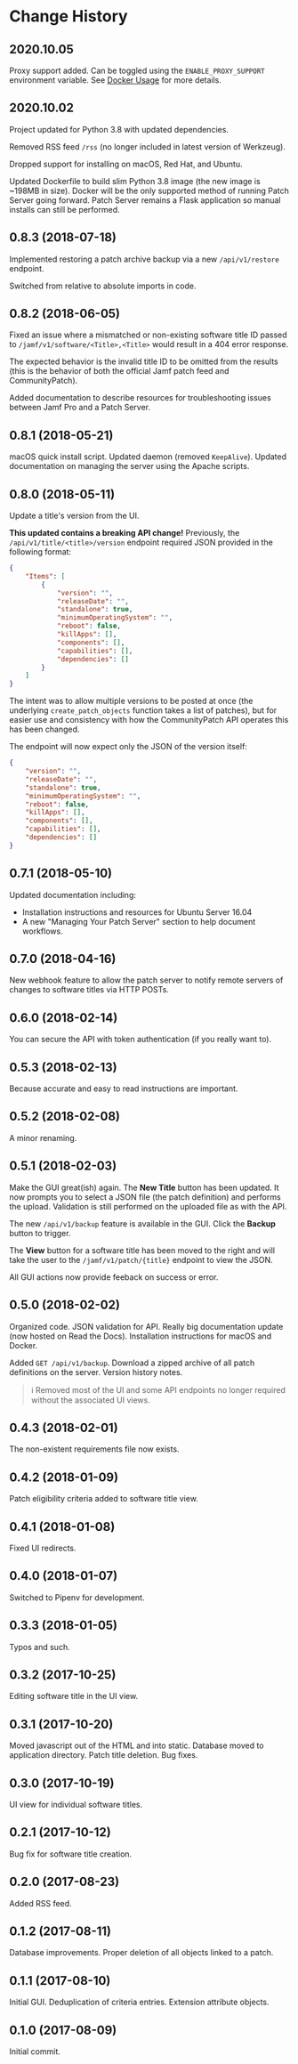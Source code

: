 # Change History

## 2020.10.05

Proxy support added. Can be toggled using the `ENABLE_PROXY_SUPPORT` environment variable. See [Docker Usage](setup/docker.md) for more details.

## 2020.10.02

Project updated for Python 3.8 with updated dependencies.

Removed RSS feed `/rss` (no longer included in latest version of Werkzeug).

Dropped support for installing on macOS, Red Hat, and Ubuntu.

Updated Dockerfile to build slim Python 3.8 image (the new image is ~198MB in size). Docker will be the only supported method of running Patch Server going forward. Patch Server remains a Flask application so manual installs can still be performed.

## 0.8.3 (2018-07-18)

Implemented restoring a patch archive backup via a new `/api/v1/restore` endpoint.

Switched from relative to absolute imports in code.

## 0.8.2 (2018-06-05)

Fixed an issue where a mismatched or non-existing software title ID passed to `/jamf/v1/software/<Title>,<Title>` would result in a 404 error response.

The expected behavior is the invalid title ID to be omitted from the results (this is the behavior of both the official Jamf patch feed and CommunityPatch).

Added documentation to describe resources for troubleshooting issues between Jamf Pro and a Patch Server.

## 0.8.1 (2018-05-21)

macOS quick install script. Updated daemon (removed `KeepAlive`). Updated documentation on managing the server using the Apache scripts.

## 0.8.0 (2018-05-11)

Update a title's version from the UI.

**This updated contains a breaking API change!** Previously, the `/api/v1/title/<title>/version` endpoint required JSON provided in the following format:

```json
{
    "Items": [
        {
            "version": "",
            "releaseDate": "",
            "standalone": true,
            "minimumOperatingSystem": "",
            "reboot": false,
            "killApps": [],
            "components": [],
            "capabilities": [],
            "dependencies": []
        }
    ]
}
```

The intent was to allow multiple versions to be posted at once (the underlying
`create_patch_objects` function takes a list of patches), but for easier use
and consistency with how the CommunityPatch API operates this has been changed.

The endpoint will now expect only the JSON of the version itself:

```json
{
    "version": "",
    "releaseDate": "",
    "standalone": true,
    "minimumOperatingSystem": "",
    "reboot": false,
    "killApps": [],
    "components": [],
    "capabilities": [],
    "dependencies": []
}
```

## 0.7.1 (2018-05-10)

Updated documentation including:

- Installation instructions and resources for Ubuntu Server 16.04
- A new "Managing Your Patch Server" section to help document workflows.

## 0.7.0 (2018-04-16)

New webhook feature to allow the patch server to notify remote servers of changes to software titles via HTTP POSTs.

## 0.6.0 (2018-02-14)

You can secure the API with token authentication (if you really want to).

## 0.5.3 (2018-02-13)

Because accurate and easy to read instructions are important.

## 0.5.2 (2018-02-08)

A minor renaming.

## 0.5.1 (2018-02-03)

Make the GUI great(ish) again. The **New Title** button has been updated. It now prompts you to select a JSON file (the patch definition) and performs the upload. Validation is still performed on the uploaded file as with the API.

The new `/api/v1/backup` feature is available in the GUI. Click the **Backup** button to trigger.

The **View** button for a software title has been moved to the right and will take the user to the `/jamf/v1/patch/{title}` endpoint to view the JSON.

All GUI actions now provide feeback on success or error.

## 0.5.0 (2018-02-02)

Organized code. JSON validation for API. Really big documentation update (now hosted on Read the Docs). Installation instructions for macOS and Docker.

Added `GET /api/v1/backup`. Download a zipped archive of all patch definitions on the server. Version history notes.

> :information_source:  Removed most of the UI and some API endpoints no longer required without the associated UI views.

## 0.4.3 (2018-02-01)

The non-existent requirements file now exists.

## 0.4.2 (2018-01-09)

Patch eligibility criteria added to software title view.

## 0.4.1 (2018-01-08)

Fixed UI redirects.

## 0.4.0 (2018-01-07)

Switched to Pipenv for development.

## 0.3.3 (2018-01-05)

Typos and such.

## 0.3.2 (2017-10-25)

Editing software title in the UI view.

## 0.3.1 (2017-10-20)

Moved javascript out of the HTML and into static. Database moved to application directory. Patch title deletion. Bug fixes.

## 0.3.0 (2017-10-19)

UI view for individual software titles.


## 0.2.1 (2017-10-12)

Bug fix for software title creation.

## 0.2.0 (2017-08-23)

Added RSS feed.

## 0.1.2 (2017-08-11)

Database improvements. Proper deletion of all objects linked to a patch.

## 0.1.1 (2017-08-10)

Initial GUI. Deduplication of criteria entries. Extension attribute objects.

## 0.1.0 (2017-08-09)

Initial commit.
